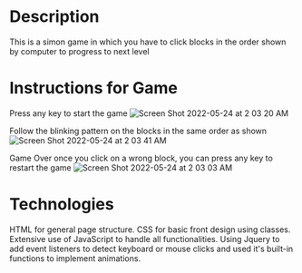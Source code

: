 # Description
This is a simon game in which you have to click blocks in the order shown by computer to progress to next level

# Instructions for Game
Press any key to start the game
 ![Screen Shot 2022-05-24 at 2 03 20 AM](https://user-images.githubusercontent.com/64384752/169960073-87e35219-faf9-489e-9877-3cb50948a586.png)
 
 Follow the blinking pattern on the blocks in the same order as shown
![Screen Shot 2022-05-24 at 2 03 41 AM](https://user-images.githubusercontent.com/64384752/169960315-f392a93b-8cd3-460f-a7ad-b6c75ebaa070.png)

Game Over once you click on a wrong block, you can press any key to restart the game
![Screen Shot 2022-05-24 at 2 03 03 AM](https://user-images.githubusercontent.com/64384752/169960513-43955f96-a60b-49e1-8350-0c11743a3f5a.png)
 
# Technologies 
 HTML for general page structure.
 CSS for basic front design using classes.
 Extensive use of JavaScript to handle all functionalities.
 Using Jquery to add event listeners to detect keyboard or mouse clicks and used it's built-in functions to implement animations.



